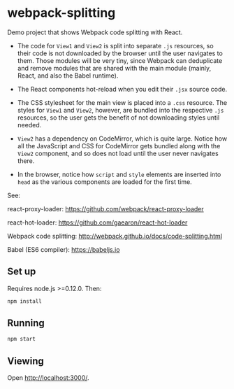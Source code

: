 # webpack-splitting

Demo project that shows Webpack code splitting with React.

- The code for `View1` and `View2` is split into separate `.js` resources, so
  their code is not downloaded by the browser until the user navigates to them.
  Those modules will be very tiny, since Webpack can deduplicate and remove
  modules that are shared with the main module (mainly, React, and also the
  Babel runtime).

- The React components hot-reload when you edit their `.jsx` source code.

- The CSS stylesheet for the main view is placed into a `.css` resource. The
  styles for `View1` and `View2`, however, are bundled into the respective
  `.js` resources, so the user gets the benefit of not downloading styles until
  needed.

- `View2` has a dependency on CodeMirror, which is quite large. Notice how
  all the JavaScript and CSS for CodeMirror gets bundled along with the
  `View2` component, and so does not load until the user never navigates
  there.

- In the browser, notice how `script` and `style` elements are inserted into
  `head` as the various components are loaded for the first time.

See:

react-proxy-loader:
https://github.com/webpack/react-proxy-loader

react-hot-loader:
https://github.com/gaearon/react-hot-loader

Webpack code splitting:
http://webpack.github.io/docs/code-splitting.html

Babel (ES6 compiler):
https://babeljs.io


## Set up

Requires node.js >=0.12.0. Then:

```bash
npm install
```


## Running

```bash
npm start
```


## Viewing

Open <http://localhost:3000/>.
